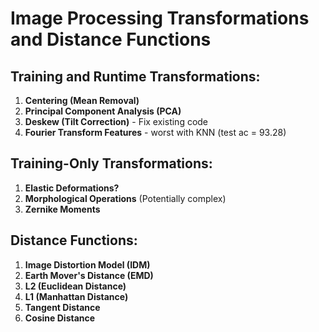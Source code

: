 # Image Processing Transformations and Distance Functions

## Training and Runtime Transformations:
1. **Centering (Mean Removal)**
2. **Principal Component Analysis (PCA)**
3. **Deskew (Tilt Correction)** - Fix existing code
4. **Fourier Transform Features** - worst with KNN (test ac = 93.28)

## Training-Only Transformations:
1. **Elastic Deformations?**
2. **Morphological Operations** (Potentially complex)
3. **Zernike Moments**

## Distance Functions:
1. **Image Distortion Model (IDM)**
2. **Earth Mover's Distance (EMD)**
3. **L2 (Euclidean Distance)**
4. **L1 (Manhattan Distance)**
5. **Tangent Distance**
6. **Cosine Distance**